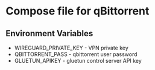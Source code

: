 # Compose file for qBittorrent
## Environment Variables
- WIREGUARD_PRIVATE_KEY - VPN private key
- QBITTORRENT_PASS - qbittorrent user password
- GLUETUN_APIKEY - gluetun control server API key
